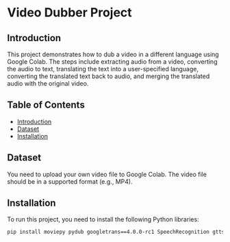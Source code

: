 # Video Dubber Project

## Introduction
This project demonstrates how to dub a video in a different language using Google Colab. The steps include extracting audio from a video, converting the audio to text, translating the text into a user-specified language, converting the translated text back to audio, and merging the translated audio with the original video.

## Table of Contents
- [Introduction](#introduction)
- [Dataset](#dataset)
- [Installation](#installation)

## Dataset
You need to upload your own video file to Google Colab. The video file should be in a supported format (e.g., MP4).

## Installation
To run this project, you need to install the following Python libraries:

```bash
pip install moviepy pydub googletrans==4.0.0-rc1 SpeechRecognition gtts
